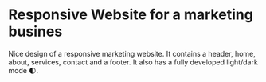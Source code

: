 # Responsive Website for a marketing busines

Nice design of a responsive marketing website. It contains a header, home, about, services, contact and a footer. It also has a fully developed light/dark mode 🌓.

